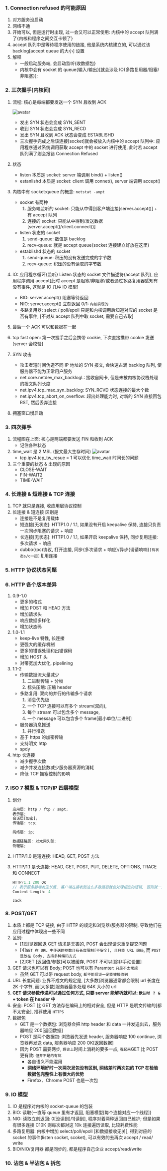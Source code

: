 ### 1. Connection refused 的可能原因

1. 对方服务没启动
2. 网络不通
3. 开始可以, 但是运行时出现, 过一会又可以正常使用: 内核中的 accept 队列满了{内核和程序之间交互卡顿了}
4. accept 队列中是等待程序使用的链接, 他是系统内核建立的, 可以通过该 backlog[accept queue 的大小] 设置
5. 解释
   - 一般启动服务端, 会启动监听{收数据包}
   - 内核中会有 socket 的 queue{输入/输出}[就会涉及 IO{多路复用器/阻塞/非阻塞}];

### 2. 三次握手[内核间]

1. 流程: 核心是每端都要发送一个 SYN 且收到 ACK

   ![avatar](/static/image/http/http-connet.png)

   - 发出 SYN 状态会变成 SYN_SENT
   - 收到 SYN 状态会变成 SYN_RECD
   - 发出 SYN 且收到 ACK 状态会变成 ESTABLISHD
   - 三次握手完成之后该连接[socket]就会被放入内核中的 accept 队列中: 应用程序通过系统调用获取 accept 中的 socket 进行使用, 此时若 accept 队列满了则会报错 Connection Refused

2. 状态

   - listen 本质是 socket: server 端调用 bind() + listen()
   - estanlishd 本质是 socket: client 调用 connet(), server 端调用 accept()

3. 内核中有 socket:queue 的概念: `netstat -anpt`

   - socket 有两种
     1. 服务端监听的 socket: 只能从中得到客户端连接[server.accept()] + 有 accept 队列
     2. 连接的 socket: 只能从中得到/发送数据[server.accept()/client.connect()]
   - listen 状态的 socket
     1. send-queue: 数值是 backlog
     2. recv-queue: 就是 accept queue{socket 连接建立好放在这里}
   - establishd 状态的 socket
     1. send-queue: 积压的没有发送完成的字节数
     2. recv-queue: 积压的没有读取的字节数

4. IO: 应用程序循环{监听} Listen 状态的 socket 文件描述符{accept 队列}, 应用程序调用 accept[此时 accept 是阻塞/非阻塞/或者通过多路复用器感知有没有事件, 这就是 IO 几种 IO 模型]

   - BIO: server.accept() 阻塞等待返回
   - NIO: server.accept() 立刻返回 0/1: `内核实现的`
   - 多路复用器: select / poll/epoll 只是和内核调用后知道对应的 socket 是否有事件, [不对从 accept 队列中取 socket, 需要自己去取]

5. 最后一个 ACK 可以和数据在一起
6. tcp fast open: 第一次握手之后会携带 cookie, 下次直接携带 cookie 发送[server 会校验]
7. SYN 攻击

   - 攻击者短时间伪造不同 IP 地址的 SYN 报文, 会快速占满 backlog 队列, 使服务器不能为正常用户服务
   - net.core.netdev_max_backlogL: 接收自网卡, 但是未被内核协议栈处理的报文队列长度
   - net.ipv4.tcp_max_syn_backlog: SYN_RCVD 状态连接的最大个数
   - net.ipv4.tcp_abort_on_overflow: 超出处理能力时, 对新的 SYN 直接回包 RST, 然后丢弃连接

8. 拥塞窗口慢启动

### 3. 四次挥手

1. 流程图在上面: 核心是两端都要发送 FIN 和收到 ACK
   - 记住各种状态
2. time_wait 是 2 MSL (报文最大生存时间)
   ![avatar](/static/image/http/http-timewait.png)
   - tcp.ipv4.tcp_tw_resue = 1 可以优化 time_wait 时间长的问题
3. 三个重要的状态 & 出现的原因
   - CLOSE-WAIT
   - FIN-WAIT2
   - TIME-WAIT

### 4. 长连接 & 短连接 & TCP 连接

1. TCP 就只是连接, 收应用层协议控制
2. 长连接 & 短连接 区别是
   - 连接是不是复用载体
   - 短连接[无状态]: HTTP1.0 / 1.1, 如果没有开启 keepalive 保持, 连接只负责一次同步阻塞的请求 + 响应
   - 长连接[无状态]: HTTP1.0 / 1.1, 如果开启 keepalive 保持, 同步复用连接: 多次请求 + 响应
   - dubbo(rpc)协议, 打开连接, 同步{多次请求 + 响应}/异步{请请响响}`[有状态s/c一起]`复用连接

### 5. HTTP 协议状态问题

### 6. HTTP 各个版本差异

1. 0.9-1.0
   - 更多的格式
   - 增加 POST 和 HEAD 方法
   - 增加请求头
   - 响应数据多样化
   - 增加状态码
2. 1.0-1.1
   - keep-live 特性, 长连接
   - 更强大的缓存机制
   - 更多的错误处理和出错误码
   - 增加 HOST 头
   - 对带宽加大优化, pipelining
3. 1.1-2
   - 传输数据流大量减少
     1. 二进制传输 + 分帧
     2. 标头压缩: 压缩 header
   - 多路复用: 双向的并行的传输多个请求
     1. 消息优先级
     2. 一个 TCP 连接可以有多个 stream{双向},
     3. 每个 stream 可以包含多个 message,
     4. 一个 message 可以包含多个 frame[最小单位/二进制]
   - 服务器消息推送
     1. 并行推送
   - 基于 https 的加密传输
   - 支持明文 http
   - spdy
4. http 长连接
   - 减少握手次数
   - 减少并发连接数减少服务器资源的消耗
   - 降低 TCP 拥塞控制的影响

### 7. ISO 7 模型 & TCP/IP 四层模型

1. 划分

   ```js
   应用层: http / ftp / smpt;
   表示层;
   会话层[加密];
   传输层: tcp;

   网络层: ip;

   数据链路层: 以太网头部;
   物理层;
   ```

2. HTTP/1.0 是短连接: HEAD, GET, POST 方法
3. HTTP/1.1 是长连接: HEAD, GET, POST, PUT, DELETE, OPTIONS, TRACE 和 CONNECT

   ```js
   HTTP/1.1 200 OK
   // 表示服务器端发送长度, 客户端在接收到这么多数据后就会处理相应的逻辑, 否则就一直在接收
   Content-Length: 4

   zack
   ```

### 8. POST/GET

1. 本质上都是 TCP 链接, 由于 HTTP 的规定和浏览器/服务器的限制, 导致他们在应用过程中体现出一些不同
2. 区别:
   - [1]浏览器回退 GET 请求是无害的, POST 会出现请求重复提交问题
   - [4]`GET 在 URL 中传送的参数且有长度限制[不安全], 且只能 URL 编码`, 而 `POST 是放在 Body, 支持多种编码方式`
   - [2]GET [返回值/参数]可以被缓存, POST 不可以[除非手动设置]
3. GET 请求也可以有 Body; POST 也可以有 Paramter: `只是不太常规`
   - 虽然 GET 可以带 request body, `却不能保证一定能被接收到`
4. URL 长度问题: 业界不成文的规定是, [大多数]浏览器通常都会限制 url 长度在 2K 个字节, 而[大多数]服务器最多处理 64K 大小的 url
5. **GET 请求参数传递可以通过任何方式, 只要 server 能解析就可以: `默认时 ？ &` + token 在 header 中**
6. 安全: POST 比 GET 方法存在编码上的相对安全, 但是 HTTP 是明文传输的[都不太安全], 推荐使用 `HTTPS`
7. 数据包
   - GET 是一个数据包: 浏览器会把 http header 和 data 一并发送出去，服务器响应 200[返回数据]
   - POST 是两个数据包: 浏览器先发送 header, 服务器响应 100 continue, 浏览器再发送 data, 服务器响应 200 OK[返回数据]
   - 因为 POST 需要两步, `理论上`时间上消耗的要多一点, `看起来`GET 比 POST 更有效: `但并不是的有坑`
     - 各自语义不能混用
     - **网络环境好时一次两次发包没有区别, 网络差时两次包的 TCP 在检验数据包完整性上有很大的优势**
     - Firefox、Chrome POST 也是一次包

### 9. IO 模型

1. IO 是程序对内核的 socket-queue 的包装
2. BIO: 读取{一直等 queue 里有才返回, 阻塞模型[每个连接对应一个线程]}
3. NIO: 读取立刻返回: 0[没读到]/1[读到], 程序对着两种返回自己维护; 但是如果有很多连接 C10K 则每次都对这 10k 连接遍历读取, 比较耗费性能
4. 多路复用器: 内核中增加 select/poll/epoll [和数据接收无关], 得到对应的 socket 的事件(listen socket, scoket), 可以有效的去再次 accept / read/ write
5. BIO/NIO/复用器 都是同步的, 都是程序自己企业 accept/read/write

### 10. 沾包 & 半沾包 & 拆包
